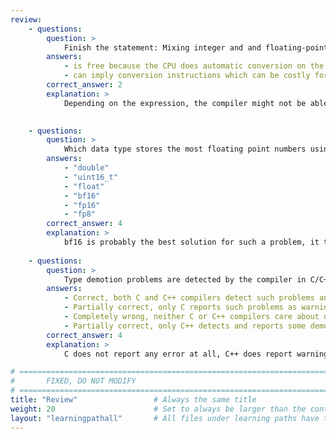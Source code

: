 ```yaml
---
review:
    - questions:
        question: >
            Finish the statement: Mixing integer and and floating-point types in arithmetic expressions in C 
        answers:
            - is free because the CPU does automatic conversion on the fly.
            - can imply conversion instructions which can be costly for performance.
        correct_answer: 2
        explanation: >
            Depending on the expression, the compiler might not be able to convert the value to the optimal data type, and conversion might be needed at runtime. Conversion instructions have 3-6 CPU cycles latency which can be costly if the calculation is done in a loop.
            

    - questions:
        question: >
            Which data type stores the most floating point numbers using the largest range in the same storage, when precision is not the most important requirement?
        answers:
            - "double"
            - "uint16_t"
            - "float"
            - "bf16"
            - "fp16"
            - "fp8"
        correct_answer: 4
        explanation: >
            bf16 is probably the best solution for such a problem, it takes only 16-bits, but has the same range as float (-3.4e+38, 3.4e+38).
               
    - questions:
        question: >
            Type demotion problems are detected by the compiler in C/C++.
        answers:
            - Correct, both C and C++ compilers detect such problems and fail compilation
            - Partially correct, only C reports such problems as warnings.
            - Completely wrong, neither C or C++ compilers care about demotion problems.
            - Partially correct, only C++ detects and reports some demotion problem cases as warnings.
        correct_answer: 4
        explanation: >
            C does not report any error at all, C++ does report warnings when doing bracket initializations of values from a larger datatype to a smaller one. However it ignores assignments.

# ================================================================================
#       FIXED, DO NOT MODIFY
# ================================================================================
title: "Review"                 # Always the same title
weight: 20                      # Set to always be larger than the content in this path
layout: "learningpathall"       # All files under learning paths have this same wrapper
---
```

